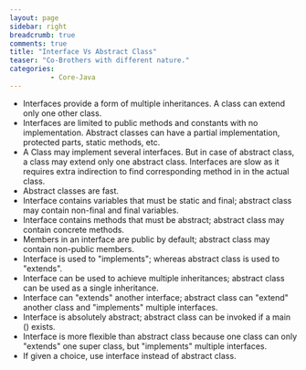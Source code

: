 ```yaml
---
layout: page
sidebar: right
breadcrumb: true
comments: true
title: "Interface Vs Abstract Class"
teaser: "Co-Brothers with different nature."
categories:
          - Core-Java
---
```

* Interfaces provide a form of multiple inheritances. A class can extend only one other class.
* Interfaces are limited to public methods and constants with no implementation. Abstract classes can have a partial implementation, protected parts, static methods, etc.
* A Class may implement several interfaces. But in case of abstract class, a class may extend only one abstract class.
Interfaces are slow as it requires extra indirection to find corresponding method in in the actual class.
* Abstract classes are fast.  
* Interface contains variables that must be static and final; abstract class may contain non-final and final variables.
* Interface contains methods that must be abstract; abstract class may contain concrete methods.
* Members in an interface are public by default; abstract class may contain non-public members.
* Interface is used to "implements"; whereas abstract class is used to "extends".
* Interface can be used to achieve multiple inheritances; abstract class can be used as a single inheritance.
* Interface can "extends" another interface; abstract class can "extend" another class and "implements" multiple interfaces.
* Interface is absolutely abstract; abstract class can be invoked if a main () exists.
* Interface is more flexible than abstract class because one class can only "extends" one super class, but "implements" multiple interfaces.
* If given a choice, use interface instead of abstract class.
